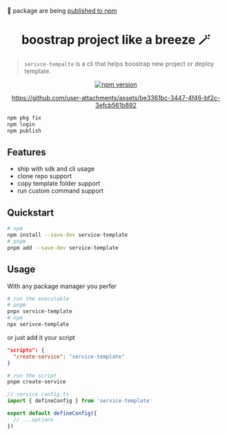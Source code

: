 🚧 package are being [published to npm](https://www.npmjs.com/package/service-template)


<h1 align="center">boostrap project like a breeze 🪄</h1>
<blockquote>
<p dir="auto"><code>serivce-tempalte</code> is a cli that helps boostrap new project or deploy template.</p>
</blockquote>

<p align="center">
<a href="https://npmjs.com/package/@stylistic/eslint-plugin-js"><img src="https://img.shields.io/npm/v/service-template?style=flat&colorA=1B3C4A&colorB=32A9C3" alt="npm version"></a>
</p>

<div align="center">

https://github.com/user-attachments/assets/be3361bc-3447-4f46-bf2c-3efcb561b892

</div>

```bash
npm pkg fix
npm login
npm publish
```

## Features

- ship with sdk and cli usage
- clone repo support
- copy template folder support
- run custom command support

## Quickstart


```bash
# npm
npm install --save-dev service-template
# pnpm
pnpm add --save-dev service-template
```

## Usage

With any package manager you perfer

```bash
# run the executable
# pnpm
pnpx service-template
# npm
npx serivce-template
```

or just add it your script

```json
"scripts": {
  "create-service": "service-template"
}
```

```bash
# run the script
pnpm create-service
```

```ts
// service.config.ts
import { defineConfig } from 'service-template'

export default defineConfig({
  // ...options
})
```
